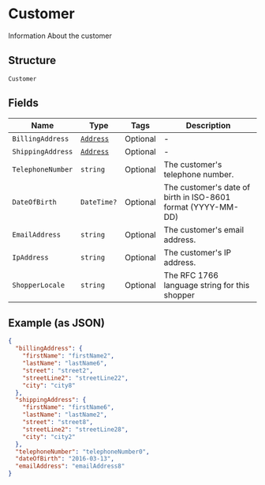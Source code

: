 
# Customer

Information About the customer

## Structure

`Customer`

## Fields

| Name | Type | Tags | Description |
|  --- | --- | --- | --- |
| `BillingAddress` | [`Address`](../../doc/models/address.md) | Optional | - |
| `ShippingAddress` | [`Address`](../../doc/models/address.md) | Optional | - |
| `TelephoneNumber` | `string` | Optional | The customer's telephone number. |
| `DateOfBirth` | `DateTime?` | Optional | The customer's date of birth in ISO-8601 format (YYYY-MM-DD) |
| `EmailAddress` | `string` | Optional | The customer's email address. |
| `IpAddress` | `string` | Optional | The customer's IP address. |
| `ShopperLocale` | `string` | Optional | The RFC 1766 language string for this shopper |

## Example (as JSON)

```json
{
  "billingAddress": {
    "firstName": "firstName2",
    "lastName": "lastName6",
    "street": "street2",
    "streetLine2": "streetLine22",
    "city": "city8"
  },
  "shippingAddress": {
    "firstName": "firstName6",
    "lastName": "lastName2",
    "street": "street8",
    "streetLine2": "streetLine28",
    "city": "city2"
  },
  "telephoneNumber": "telephoneNumber0",
  "dateOfBirth": "2016-03-13",
  "emailAddress": "emailAddress8"
}
```

